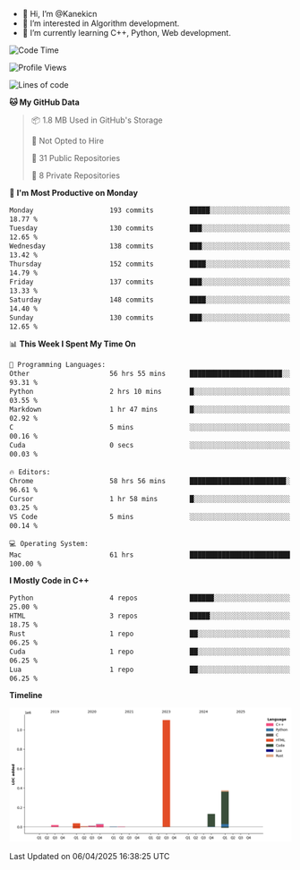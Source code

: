 - 👋 Hi, I’m @Kanekicn
- 👀 I’m interested in Algorithm development.
- 🌱 I’m currently learning C++, Python, Web development.

<!---
cotecsz/cotecsz is a ✨ special ✨ repository because its `README.md` (this file) appears on your GitHub profile.
You can click the Preview link to take a look at your changes.
--->

<!--START_SECTION:waka-->
![Code Time](http://img.shields.io/badge/Code%20Time-3%2C130%20hrs%2048%20mins-blue)

![Profile Views](http://img.shields.io/badge/Profile%20Views-0-blue)

![Lines of code](https://img.shields.io/badge/From%20Hello%20World%20I%27ve%20Written-1.7%20million%20lines%20of%20code-blue)

**🐱 My GitHub Data** 

> 📦 1.8 MB Used in GitHub's Storage 
 > 
> 🚫 Not Opted to Hire
 > 
> 📜 31 Public Repositories 
 > 
> 🔑 8 Private Repositories 
 > 
📅 **I'm Most Productive on Monday** 

```text
Monday                   193 commits         █████░░░░░░░░░░░░░░░░░░░░   18.77 % 
Tuesday                  130 commits         ███░░░░░░░░░░░░░░░░░░░░░░   12.65 % 
Wednesday                138 commits         ███░░░░░░░░░░░░░░░░░░░░░░   13.42 % 
Thursday                 152 commits         ████░░░░░░░░░░░░░░░░░░░░░   14.79 % 
Friday                   137 commits         ███░░░░░░░░░░░░░░░░░░░░░░   13.33 % 
Saturday                 148 commits         ████░░░░░░░░░░░░░░░░░░░░░   14.40 % 
Sunday                   130 commits         ███░░░░░░░░░░░░░░░░░░░░░░   12.65 % 
```


📊 **This Week I Spent My Time On** 

```text
💬 Programming Languages: 
Other                    56 hrs 55 mins      ███████████████████████░░   93.31 % 
Python                   2 hrs 10 mins       █░░░░░░░░░░░░░░░░░░░░░░░░   03.55 % 
Markdown                 1 hr 47 mins        █░░░░░░░░░░░░░░░░░░░░░░░░   02.92 % 
C                        5 mins              ░░░░░░░░░░░░░░░░░░░░░░░░░   00.16 % 
Cuda                     0 secs              ░░░░░░░░░░░░░░░░░░░░░░░░░   00.03 % 

🔥 Editors: 
Chrome                   58 hrs 56 mins      ████████████████████████░   96.61 % 
Cursor                   1 hr 58 mins        █░░░░░░░░░░░░░░░░░░░░░░░░   03.25 % 
VS Code                  5 mins              ░░░░░░░░░░░░░░░░░░░░░░░░░   00.14 % 

💻 Operating System: 
Mac                      61 hrs              █████████████████████████   100.00 % 
```

**I Mostly Code in C++** 

```text
Python                   4 repos             ██████░░░░░░░░░░░░░░░░░░░   25.00 % 
HTML                     3 repos             █████░░░░░░░░░░░░░░░░░░░░   18.75 % 
Rust                     1 repo              ██░░░░░░░░░░░░░░░░░░░░░░░   06.25 % 
Cuda                     1 repo              ██░░░░░░░░░░░░░░░░░░░░░░░   06.25 % 
Lua                      1 repo              ██░░░░░░░░░░░░░░░░░░░░░░░   06.25 % 
```



**Timeline**

![Lines of Code chart](https://raw.githubusercontent.com/Kanekicn/Kanekicn/master/assets/bar_graph.png)


 Last Updated on 06/04/2025 16:38:25 UTC
<!--END_SECTION:waka-->

